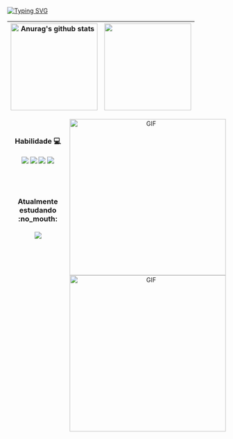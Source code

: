 [![Typing SVG](https://readme-typing-svg.herokuapp.com/?color=00bfbf&size=35&center=true&vCenter=true&width=1000&lines=Hi,+my+name+is+Pedro+Henrique;i'm+15+years+old;i+from+brazil,+Sp;be+welcome!+:%29)](https://git.io/typing-svg)

<div align="center">

| <a href="https://github.com/Heenrike"><img height="200px" align="center" src="https://github-readme-stats.vercel.app/api?username=Heenrike&show_icons=true&include_all_commits=true&theme=buefy&hide_border=true" alt="Anurag's github stats" /></a> | <a href="https://github.com/anuraghazra/github-readme-stats"><img height="200px" align="center" src="https://github-readme-stats.vercel.app/api/top-langs/?username=Heenrike&layout=compact&theme=buefy&hide_border=true" /></a> |
| ------------- | ------------- |

 <img align="right" alt="GIF" src="https://user-images.githubusercontent.com/90595158/224520261-cac35362-4a70-4108-85c8-260ac8e0b0bd.svg#gh-dark-mode-only" width="360px" />
    <img align="right" alt="GIF" src="https://user-images.githubusercontent.com/90595158/224520109-e00b8f1e-08c9-4316-9920-ea4e88701a61.svg#gh-light-mode-only" width="360px" />

</div>


<div align="center">
    <br>
    <h3> Habilidade 💻
        <br>
        <br>
        <img src="https://img.shields.io/badge/HTML5-E34F26?style=for-the-badge&logo=html5&logoColor=white" />
        <img src="https://img.shields.io/badge/CSS3-1572B6?style=for-the-badge&logo=css3&logoColor=white" />
        <!-- Add more shields if needed -->
        <img src="https://img.shields.io/badge/JavaScript-323330?style=for-the-badge&logo=javascript&logoColor=F7DF1E" />
        <img src="https://img.shields.io/badge/GitHub-100000?style=for-the-badge&logo=github&logoColor=white" />
    </h3>
</div>


<div>
    <br>
    <br>
</div>


<div align="center">
    <h3> Atualmente estudando :no_mouth:
        <br>
        <br>
        <img src="https://img.shields.io/badge/JavaScript-323330?style=for-the-badge&logo=javascript&logoColor=F7DF1E" />
    </h3>
</div>

